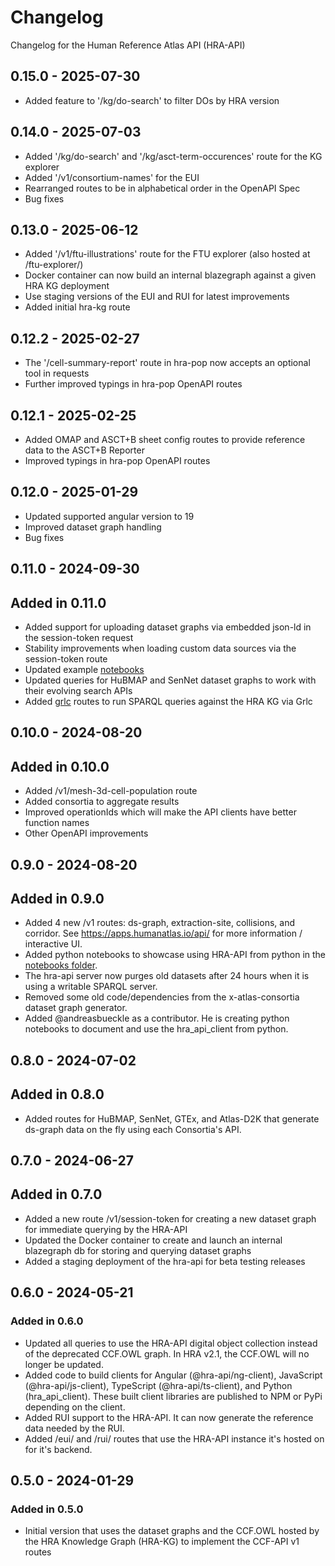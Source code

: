 # Changelog

Changelog for the Human Reference Atlas API (HRA-API)

## 0.15.0 - 2025-07-30
- Added feature to '/kg/do-search' to filter DOs by HRA version

## 0.14.0 - 2025-07-03
- Added '/kg/do-search' and '/kg/asct-term-occurences' route for the KG explorer
- Added '/v1/consortium-names' for the EUI
- Rearranged routes to be in alphabetical order in the OpenAPI Spec
- Bug fixes

## 0.13.0 - 2025-06-12

- Added '/v1/ftu-illustrations' route for the FTU explorer (also hosted at /ftu-explorer/)
- Docker container can now build an internal blazegraph against a given HRA KG deployment
- Use staging versions of the EUI and RUI for latest improvements
- Added initial hra-kg route

## 0.12.2 - 2025-02-27

- The '/cell-summary-report' route in hra-pop now accepts an optional tool in requests
- Further improved typings in hra-pop OpenAPI routes

## 0.12.1 - 2025-02-25

- Added OMAP and ASCT+B sheet config routes to provide reference data to the ASCT+B Reporter
- Improved typings in hra-pop OpenAPI routes

## 0.12.0 - 2025-01-29

- Updated supported angular version to 19
- Improved dataset graph handling
- Bug fixes

## 0.11.0 - 2024-09-30

## Added in 0.11.0

- Added support for uploading dataset graphs via embedded json-ld in the session-token request
- Stability improvements when loading custom data sources via the session-token route
- Updated example [notebooks](https://github.com/x-atlas-consortia/hra-api/tree/main/notebooks)
- Updated queries for HuBMAP and SenNet dataset graphs to work with their evolving search APIs
- Added [grlc](https://apps.humanatlas.io/api/grlc/) routes to run SPARQL queries against the HRA KG via Grlc

## 0.10.0 - 2024-08-20

## Added in 0.10.0

- Added /v1/mesh-3d-cell-population route
- Added consortia to aggregate results
- Improved operationIds which will make the API clients have better function names
- Other OpenAPI improvements

## 0.9.0 - 2024-08-20

## Added in 0.9.0

- Added 4 new /v1 routes: ds-graph, extraction-site, collisions, and corridor. See <https://apps.humanatlas.io/api/> for more information / interactive UI.
- Added python notebooks to showcase using HRA-API from python in the [notebooks folder](https://github.com/x-atlas-consortia/hra-api/tree/main/notebooks).
- The hra-api server now purges old datasets after 24 hours when it is using a writable SPARQL server.
- Removed some old code/dependencies from the x-atlas-consortia dataset graph generator.
- Added @andreasbueckle as a contributor. He is creating python notebooks to document and use the hra_api_client from python.

## 0.8.0 - 2024-07-02

## Added in 0.8.0

- Added routes for HuBMAP, SenNet, GTEx, and Atlas-D2K that generate ds-graph data on the fly using each Consortia's API.

## 0.7.0 - 2024-06-27

## Added in 0.7.0

- Added a new route /v1/session-token for creating a new dataset graph for immediate querying by the HRA-API
- Updated the Docker container to create and launch an internal blazegraph db for storing and querying dataset graphs
- Added a staging deployment of the hra-api for beta testing releases

## 0.6.0 - 2024-05-21

### Added in 0.6.0

- Updated all queries to use the HRA-API digital object collection instead of the deprecated CCF.OWL graph. In HRA v2.1, the CCF.OWL will no longer be updated.
- Added code to build clients for Angular (@hra-api/ng-client), JavaScript (@hra-api/js-client), TypeScript (@hra-api/ts-client), and Python (hra_api_client). These built client libraries are published to NPM or PyPi depending on the client.
- Added RUI support to the HRA-API. It can now generate the reference data needed by the RUI.
- Added /eui/ and /rui/ routes that use the HRA-API instance it's hosted on for it's backend.

## 0.5.0 - 2024-01-29

### Added in 0.5.0

- Initial version that uses the dataset graphs and the CCF.OWL hosted by the HRA Knowledge Graph (HRA-KG) to implement the CCF-API v1 routes
